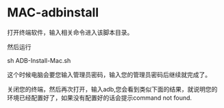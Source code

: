 # MAC-adbinstall

打开终端软件，输入相关命令进入该脚本目录。

然后运行 

sh ADB-Install-Mac.sh


这个时候电脑会要您输入管理员密码，输入您的管理员密码后继续就完成了。

关闭您的终端，然后再次打开，输入adb,您会看到类似下面的结果，就说明您的环境已经配置好了，如果没有配置好的话会提示command not found.
